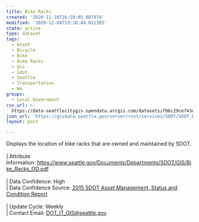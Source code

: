 ```yaml
---
title: Bike Racks
created: '2020-11-10T16:59:05.087974'
modified: '2020-12-04T19:18:44.612385'
state: active
type: dataset
tags:
  - Asset
  - Bicycle
  - Bike
  - Bike Racks
  - Gis
  - Sdot
  - Seattle
  - Transportation
  - Wa
groups:
  - Local Government
csv_url: >-
  https://data-seattlecitygis.opendata.arcgis.com/datasets/f86c29ce743e47819e588c3d643ceb63_0.csv?outSR=%7B%22latestWkid%22%3A2926%2C%22wkid%22%3A2926%7D
json_url: 'https://gisdata.seattle.gov/server/rest/services/SDOT/SDOT_Bikes/MapServer/0'
layout: post

---
```

Displays the location of bike racks that are owned and maintained by SDOT.  <br /><br />| Attribute Information: <a href='https://www.seattle.gov/Documents/Departments/SDOT/GIS/Bike_Racks_OD.pdf' rel='nofollow ugc' target='_blank'>https://www.seattle.gov/Documents/Departments/SDOT/GIS/Bike_Racks_OD.pdf</a> <br /><br />| Data Confidence: High <br />| Data Confidence Source: <a href='https://www.seattle.gov/Documents/Departments/SDOT/About/SDOT2015SCReportFinal12-7-2015.pdf' rel='nofollow ugc' target='_blank'>2015 SDOT Asset Management, Status and Condition Report</a> <br /><br />| Update Cycle: Weekly <br />| Contact Email: <a href='mailto:DOT_IT_GIS@seattle.gov' rel='nofollow ugc' target='_blank'>DOT_IT_GIS@seattle.gov</a>
